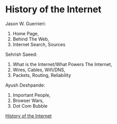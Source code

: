 # History of the Internet

Jason W. Guerrieri:
1. Home Page,
2. Behind The Web,
3. Internet Search,
Sources

Sehrish Saeed:
1. What is the Internet/What Powers The Internet,
2. Wires, Cables, Wifi/DNS,
3. Packets, Routing, Reliability

Ayush Deshpande:
1. Important People,
2. Browser Wars,
3. Dot Com Bubble

[History of the Internet](http://history18.eastus.azurecontainer.io)